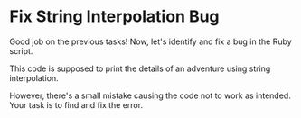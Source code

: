 # Fix String Interpolation Bug

Good job on the previous tasks! Now, let's identify and fix a bug in the Ruby script.

This code is supposed to print the details of an adventure using string interpolation.

However, there's a small mistake causing the code not to work as intended. Your task is to find and fix the error.